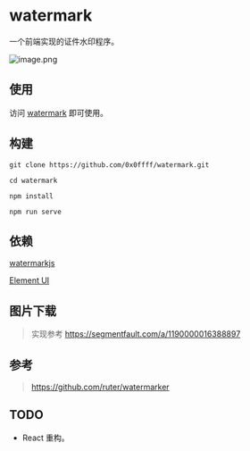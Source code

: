# watermark

一个前端实现的证件水印程序。

![image.png](https://i.loli.net/2020/08/21/8ryMwgKUCLsSxfE.png)

## 使用

访问 [watermark](https://0x0ffff.github.io/watermark/) 即可使用。

## 构建

```shell
git clone https://github.com/0x0ffff/watermark.git

cd watermark

npm install

npm run serve
```

## 依赖

[watermarkjs](http://brianium.github.io/watermarkjs/)

[Element UI](https://element.eleme.io/)

## 图片下载

> 实现参考 https://segmentfault.com/a/1190000016388897

## 参考

> https://github.com/ruter/watermarker

## TODO
- React 重构。
